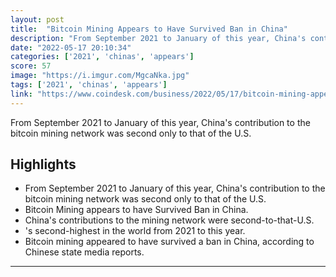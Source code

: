 ```yaml
---
layout: post
title:  "Bitcoin Mining Appears to Have Survived Ban in China"
description: "From September 2021 to January of this year, China's contribution to the bitcoin mining network was second only to that of the U.S."
date: "2022-05-17 20:10:34"
categories: ['2021', 'chinas', 'appears']
score: 57
image: "https://i.imgur.com/MgcaNka.jpg"
tags: ['2021', 'chinas', 'appears']
link: "https://www.coindesk.com/business/2022/05/17/bitcoin-mining-appears-to-have-survived-ban-in-china/?outputType=amp"
---
```


From September 2021 to January of this year, China's contribution to the bitcoin mining network was second only to that of the U.S.

## Highlights

- From September 2021 to January of this year, China's contribution to the bitcoin mining network was second only to that of the U.S.
- Bitcoin Mining appears to have Survived Ban in China.
- China's contributions to the mining network were second-to-that-U.S.
- 's second-highest in the world from 2021 to this year.
- Bitcoin mining appeared to have survived a ban in China, according to Chinese state media reports.

---
